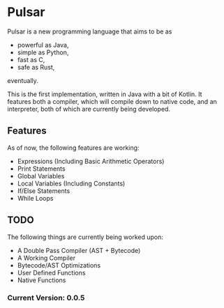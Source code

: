 # Pulsar

Pulsar is a new programming language that aims to be as
* powerful as Java,
* simple as Python,
* fast as C,
* safe as Rust,

eventually.

This is the first implementation, written in Java with a bit of Kotlin. It features both a compiler, which will compile down to native code, and an interpreter, both of which are currently being developed.

## Features
As of now, the following features are working:
- Expressions (Including Basic Arithmetic Operators)
- Print Statements
- Global Variables
- Local Variables (Including Constants)
- If/Else Statements
- While Loops

## TODO
The following things are currently being worked upon:
- A Double Pass Compiler (AST + Bytecode)
- A Working Compiler
- Bytecode/AST Optimizations
- User Defined Functions
- Native Functions

### Current Version: 0.0.5
